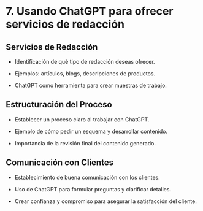 # 7. Usando ChatGPT para ofrecer servicios de redacción

## Servicios de Redacción

* Identificación de qué tipo de redacción deseas ofrecer.

* Ejemplos: artículos, blogs, descripciones de productos.

* ChatGPT como herramienta para crear muestras de trabajo.

## Estructuración del Proceso

* Establecer un proceso claro al trabajar con ChatGPT.

* Ejemplo de cómo pedir un esquema y desarrollar contenido.

* Importancia de la revisión final del contenido generado.

## Comunicación con Clientes

* Establecimiento de buena comunicación con los clientes.

* Uso de ChatGPT para formular preguntas y clarificar detalles.

* Crear confianza y compromiso para asegurar la satisfacción del cliente.